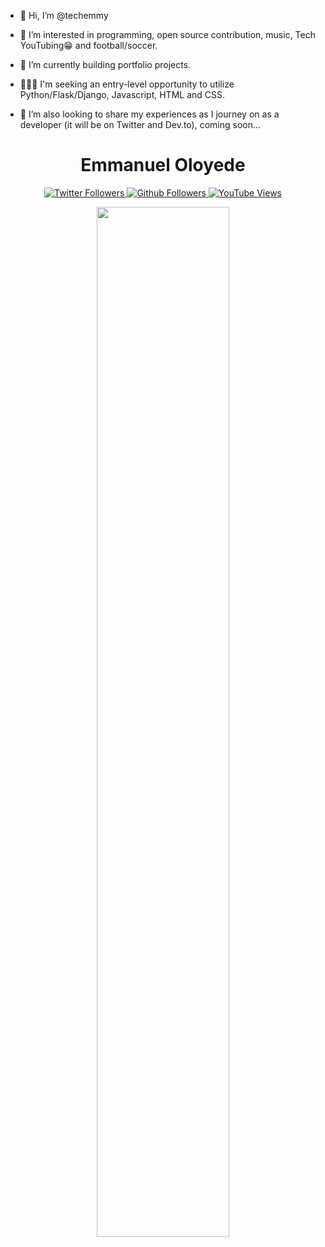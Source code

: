 - 👋 Hi, I’m @techemmy

- 👀 I’m interested in programming, open source contribution, music, Tech YouTubing😁 and football/soccer.
- 🌱 I’m currently building portfolio projects.
- 👨🏽‍💻 I'm seeking an entry-level opportunity to utilize Python/Flask/Django, Javascript, HTML and CSS.
- 💞️ I’m also looking to share my experiences as I journey on as a developer (it will be on Twitter and Dev.to), coming soon...

<h1 align="center" > Emmanuel Oloyede </h1>
<p align="center">
  <a href="https://twitter.com/iTechEmmy" target="_blank">
    <img src="https://img.shields.io/twitter/itechemmy?color=blue&logoColor=blue&style=for-the-badge"  alt="Twitter Followers" />
  </a>
  <a href="https://github.com/techemmy" target="_blank">
    <img src="https://img.shields.io/github/stars/techemmy?color=purple&style=for-the-badge"  alt="Github Followers" />
  </a>
  <a href="https://www.youtube.com/channel/UCi4tCYNfG7vWzxHJen3QOZg/" target="_blank">
    <img src="https://img.shields.io/youtube/channel/views/UCi4tCYNfG7vWzxHJen3QOZg?label=YouTube&style=for-the-badge" alt="YouTube Views" />
  </a>
</p>
<p align="center">
  <img width="65%" src="https://github-readme-stats.vercel.app/api?username=techemmy&&show_icons=true&theme=dracula" />
</p>

<!---
techemmy/techemmy is a ✨ special ✨ repository because its `README.md` (this file) appears on your GitHub profile.
You can click the Preview link to take a look at your changes.
--->
